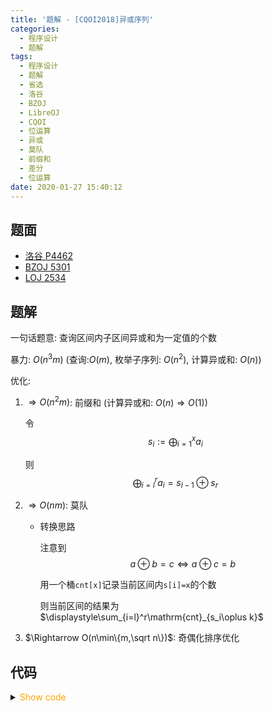 ```yaml
---
title: '题解 - [CQOI2018]异或序列'
categories:
  - 程序设计
  - 题解
tags:
  - 程序设计
  - 题解
  - 省选
  - 洛谷
  - BZOJ
  - LibreOJ
  - CQOI
  - 位运算
  - 异或
  - 莫队
  - 前缀和
  - 差分
  - 位运算
date: 2020-01-27 15:40:12
---
```


## 题面

- [洛谷 P4462](https://www.luogu.com.cn/problem/P4462)
- [BZOJ 5301](https://www.lydsy.com/JudgeOnline/problem.php?id=5301)
- [LOJ 2534](https://loj.ac/problem/2534)

<!--more-->

## 题解

一句话题意: 查询区间内子区间异或和为一定值的个数

暴力: $O(n^3m)$ (查询:$O(m)$, 枚举子序列: $O(n^2)$, 计算异或和: $O(n)$)

优化:

1. $\Rightarrow O(n^2m)$: 前缀和 (计算异或和: $O(n)\Rightarrow O(1)$)

    令
    $$s_i:=\bigoplus_{i=1}^x a_i$$

    则
    $$\bigoplus_{i=l}^r a_i=s_{l-1}\oplus s_r$$

1. $\Rightarrow O(nm)$: 莫队
    - 转换思路

        注意到
        $$a\oplus b=c\iff a\oplus c=b$$

        用一个桶``cnt[x]``记录当前区间内``s[i]=x``的个数

        则当前区间的结果为$\displaystyle\sum_{i=l}^r\mathrm{cnt}_{s_i\oplus k}$
1. $\Rightarrow O(n\min\{m,\sqrt n\})$: 奇偶化排序优化

## 代码

<details>
<summary><font color='orange'>Show code</font></summary>

```cpp
// 注意异或的性质, 本题将a^b==c转为a^c==b
int n, m, sqrt_n, belongs[N];
i64 k;
i64 xor_num[N];
struct node {
  int l, r, id;
  bool operator<(const node& other) const {
    return (belongs[l] != belongs[other.l]) ? l < other.l : (r > other.r) ^ (belongs[l] & 1);
  }
} query[N];
i64 ans[N];
namespace MO {
i64 cnt[M];
i64 add(int p) {
  i64 ans = cnt[xor_num[p] ^ k];
  ++cnt[xor_num[p]];
  return ans;
}
i64 del(int p) {
  --cnt[xor_num[p]];
  return cnt[xor_num[p] ^ k];
}
}  // namespace MO
using MO::add;
using MO::del;
int main() {
  read(n, m, k);
  sqrt_n = sqrt(n);
  _for(i, 1, n) belongs[i] = (i - 1) / sqrt_n + 1;
  _for(i, 1, n) {
    read(xor_num[i]);
    xor_num[i] ^= xor_num[i - 1];
  }
  for (int i = 1, l, r; i <= m; ++i) {
    read(l, r);
    query[i] = {l - 1, r, i};
  }
  std::sort(query + 1, query + m + 1);
  int l = 1, r = 0;
  i64 now_ans = 0;
  _for(i, 1, m) {
    int now_l = query[i].l, now_r = query[i].r;
    while (l < now_l)
      now_ans -= del(l++);
    while (l > now_l)
      now_ans += add(--l);
    while (r < now_r)
      now_ans += add(++r);
    while (r > now_r)
      now_ans -= del(r--);
    ans[query[i].id] = now_ans;
  }
  _for(i, 1, m) print(ans[i]);
  FastIO::flush();
  return 0;
}
```

</details>

